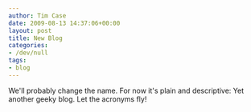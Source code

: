 ```yaml
---
author: Tim Case
date: 2009-08-13 14:37:06+00:00
layout: post
title: New Blog
categories:
- /dev/null
tags:
- blog
---
```


We'll probably change the name. For now it's plain and descriptive: Yet another geeky blog. Let the acronyms fly!
